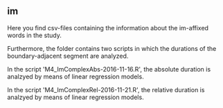 ## im ##

<p>Here you find csv-files containing the information about the im-affixed words in the study.
<p>Furthermore, the folder contains two scripts in which the durations of the boundary-adjacent segment are analyzed. 
<p>In the script 'M4_ImComplexAbs-2016-11-16.R', the absolute duration is analzyed by means of linear regression models.
<p>In the script 'M4_ImComplexRel-2016-11-21.R', the relative duration is analzyed by means of linear regression models.

